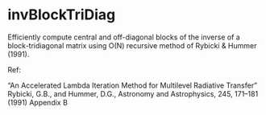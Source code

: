 # invBlockTriDiag

Efficiently compute central and off-diagonal blocks of the inverse of a block-tridiagonal matrix using O(N) recursive method of Rybicki & Hummer (1991).

Ref:  

“An Accelerated Lambda Iteration Method for Multilevel Radiative Transfer” 
Rybicki, G.B., and Hummer, D.G., 
Astronomy and Astrophysics, 245, 171–181 (1991)
Appendix B
